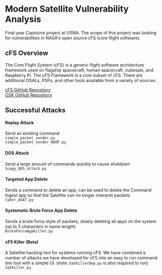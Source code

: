 # Modern Satellite Vulnerability Analysis
Final year Capstone project at USNA. The scope of this project was looking for vulnerabilities in NASA's open source cFS (core flight software). 

## cFS Overview
The Core Flight System (cFS) is a generic flight software architecture framework used on flagship spacecraft, human spacecraft, cubesats, and Raspberry Pi. The cFS Framework is a core subset of cFS. There are additional OSALs, PSPs, and other tools available from a variety of sources. <br /> 

[cFS GitHub Repository](https://github.com/nasa/cFS) <br />
[OSK GitHub Repository](https://github.com/OpenSatKit/OpenSatKit)

## Successful Attacks
#### Replay Attack
 Send an existing command <br />
  `simple_packet_sender.py` <br />
  `simple_packet_sender_NOOP.py`
#### DOS Attack
  Send a large amount of commands quickly to cause shutdown <br />
  `Scapy_DOS_attack.py`
#### Targeted App Delete
  Sends a command to delete an app, can be used to delete the Command Ingest app so that the Satellite can no longer interpret packets <br />
  `Cyber_ASAT.py`
#### Systematic Brute Force App Delete
  Sends a brute force style of packets, slowly deleting all apps on the system (up to 5 characters in name length) <br />
  `BruteForceAppKiller.py`
  
#### cFS Killer (Beta)
  A Satellite hacking tool for systems running cFS. We have combined a number of attacks we have developed for cFS into an easy to run command line tool with a simple UI. (note: `SatKillerDep.py` is also required to run) <br />
  `SatKiller.py`

  
 
  
  
  
